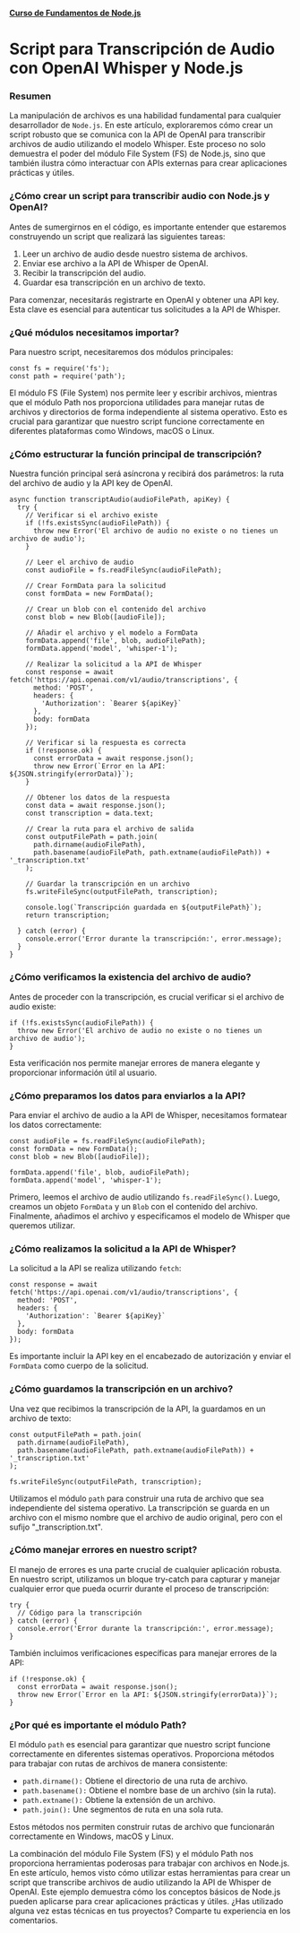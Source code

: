 **[Curso de Fundamentos de Node.js](./../README.MD)**
# Script para Transcripción de Audio con OpenAI Whisper y Node.js

### Resumen
La manipulación de archivos es una habilidad fundamental para cualquier desarrollador de `Node.js`. En este artículo, exploraremos cómo crear un script robusto que se comunica con la API de OpenAI para transcribir archivos de audio utilizando el modelo Whisper. Este proceso no solo demuestra el poder del módulo File System (FS) de Node.js, sino que también ilustra cómo interactuar con APIs externas para crear aplicaciones prácticas y útiles.

### ¿Cómo crear un script para transcribir audio con Node.js y OpenAI?
Antes de sumergirnos en el código, es importante entender que estaremos construyendo un script que realizará las siguientes tareas:

1. Leer un archivo de audio desde nuestro sistema de archivos.
2. Enviar ese archivo a la API de Whisper de OpenAI.
3. Recibir la transcripción del audio.
4. Guardar esa transcripción en un archivo de texto.

Para comenzar, necesitarás registrarte en OpenAI y obtener una API key. Esta clave es esencial para autenticar tus solicitudes a la API de Whisper.

### ¿Qué módulos necesitamos importar?
Para nuestro script, necesitaremos dos módulos principales:
```
const fs = require('fs');
const path = require('path');
```
El módulo FS (File System) nos permite leer y escribir archivos, mientras que el módulo Path nos proporciona utilidades para manejar rutas de archivos y directorios de forma independiente al sistema operativo. Esto es crucial para garantizar que nuestro script funcione correctamente en diferentes plataformas como Windows, macOS o Linux.

### ¿Cómo estructurar la función principal de transcripción?
Nuestra función principal será asíncrona y recibirá dos parámetros: la ruta del archivo de audio y la API key de OpenAI.
```
async function transcriptAudio(audioFilePath, apiKey) {
  try {
    // Verificar si el archivo existe
    if (!fs.existsSync(audioFilePath)) {
      throw new Error('El archivo de audio no existe o no tienes un archivo de audio');
    }

    // Leer el archivo de audio
    const audioFile = fs.readFileSync(audioFilePath);

    // Crear FormData para la solicitud
    const formData = new FormData();
    
    // Crear un blob con el contenido del archivo
    const blob = new Blob([audioFile]);
    
    // Añadir el archivo y el modelo a FormData
    formData.append('file', blob, audioFilePath);
    formData.append('model', 'whisper-1');

    // Realizar la solicitud a la API de Whisper
    const response = await fetch('https://api.openai.com/v1/audio/transcriptions', {
      method: 'POST',
      headers: {
        'Authorization': `Bearer ${apiKey}`
      },
      body: formData
    });

    // Verificar si la respuesta es correcta
    if (!response.ok) {
      const errorData = await response.json();
      throw new Error(`Error en la API: ${JSON.stringify(errorData)}`);
    }

    // Obtener los datos de la respuesta
    const data = await response.json();
    const transcription = data.text;

    // Crear la ruta para el archivo de salida
    const outputFilePath = path.join(
      path.dirname(audioFilePath),
      path.basename(audioFilePath, path.extname(audioFilePath)) + '_transcription.txt'
    );

    // Guardar la transcripción en un archivo
    fs.writeFileSync(outputFilePath, transcription);

    console.log(`Transcripción guardada en ${outputFilePath}`);
    return transcription;

  } catch (error) {
    console.error('Error durante la transcripción:', error.message);
  }
}
```
### ¿Cómo verificamos la existencia del archivo de audio?
Antes de proceder con la transcripción, es crucial verificar si el archivo de audio existe:
```
if (!fs.existsSync(audioFilePath)) {
  throw new Error('El archivo de audio no existe o no tienes un archivo de audio');
}
```
Esta verificación nos permite manejar errores de manera elegante y proporcionar información útil al usuario.

### ¿Cómo preparamos los datos para enviarlos a la API?
Para enviar el archivo de audio a la API de Whisper, necesitamos formatear los datos correctamente:
```
const audioFile = fs.readFileSync(audioFilePath);
const formData = new FormData();
const blob = new Blob([audioFile]);
    
formData.append('file', blob, audioFilePath);
formData.append('model', 'whisper-1');
```
Primero, leemos el archivo de audio utilizando `fs.readFileSync()`. Luego, creamos un objeto `FormData` y un `Blob` con el contenido del archivo. Finalmente, añadimos el archivo y especificamos el modelo de Whisper que queremos utilizar.

### ¿Cómo realizamos la solicitud a la API de Whisper?
La solicitud a la API se realiza utilizando `fetch`:
```
const response = await fetch('https://api.openai.com/v1/audio/transcriptions', {
  method: 'POST',
  headers: {
    'Authorization': `Bearer ${apiKey}`
  },
  body: formData
});
```
Es importante incluir la API key en el encabezado de autorización y enviar el `FormData` como cuerpo de la solicitud.

### ¿Cómo guardamos la transcripción en un archivo?
Una vez que recibimos la transcripción de la API, la guardamos en un archivo de texto:
```
const outputFilePath = path.join(
  path.dirname(audioFilePath),
  path.basename(audioFilePath, path.extname(audioFilePath)) + '_transcription.txt'
);

fs.writeFileSync(outputFilePath, transcription);
```
Utilizamos el módulo `path` para construir una ruta de archivo que sea independiente del sistema operativo. La transcripción se guarda en un archivo con el mismo nombre que el archivo de audio original, pero con el sufijo "_transcription.txt".

### ¿Cómo manejar errores en nuestro script?
El manejo de errores es una parte crucial de cualquier aplicación robusta. En nuestro script, utilizamos un bloque try-catch para capturar y manejar cualquier error que pueda ocurrir durante el proceso de transcripción:
```
try {
  // Código para la transcripción
} catch (error) {
  console.error('Error durante la transcripción:', error.message);
}
```
También incluimos verificaciones específicas para manejar errores de la API:
```
if (!response.ok) {
  const errorData = await response.json();
  throw new Error(`Error en la API: ${JSON.stringify(errorData)}`);
}
```
### ¿Por qué es importante el módulo Path?
El módulo `path` es esencial para garantizar que nuestro script funcione correctamente en diferentes sistemas operativos. Proporciona métodos para trabajar con rutas de archivos de manera consistente:

* `path.dirname():` Obtiene el directorio de una ruta de archivo.
* `path.basename():` Obtiene el nombre base de un archivo (sin la ruta).
* `path.extname():` Obtiene la extensión de un archivo.
* `path.join():` Une segmentos de ruta en una sola ruta.

Estos métodos nos permiten construir rutas de archivo que funcionarán correctamente en Windows, macOS y Linux.

La combinación del módulo File System (FS) y el módulo Path nos proporciona herramientas poderosas para trabajar con archivos en Node.js. En este artículo, hemos visto cómo utilizar estas herramientas para crear un script que transcribe archivos de audio utilizando la API de Whisper de OpenAI. Este ejemplo demuestra cómo los conceptos básicos de Node.js pueden aplicarse para crear aplicaciones prácticas y útiles. ¿Has utilizado alguna vez estas técnicas en tus proyectos? Comparte tu experiencia en los comentarios.